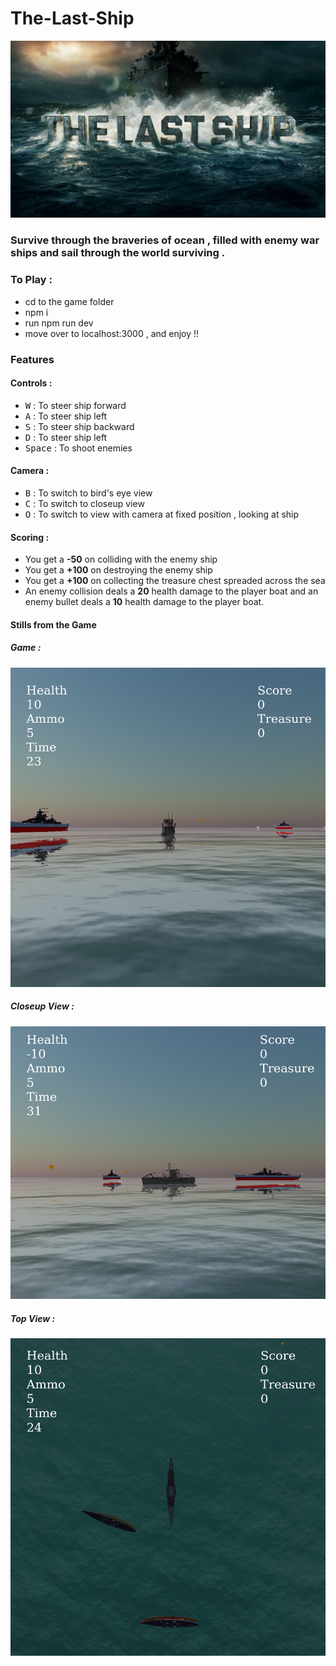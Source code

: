# The-Last-Ship


<img src = "./images/lastship.jpg" alt="The Last Ship"> 

### Survive through the braveries of ocean , filled with enemy war ships and sail through the world surviving .

### To Play :
- cd to the game folder 
- npm i 
- run npm run dev 
- move over to localhost:3000 , and enjoy !!

### Features 
#### Controls : 
- <kbd>W</kbd> : To steer ship forward
- <kbd>A</kbd> : To steer ship left
- <kbd>S</kbd>  : To steer ship backward
- <kbd>D</kbd> : To steer ship left
- <kbd>Space</kbd>  : To shoot enemies
  
#### Camera : 
- <kbd>B</kbd> : To switch to bird's eye view
- <kbd>C</kbd> : To switch to closeup view
- <kbd>O</kbd> : To switch to view with camera at fixed position , looking at ship

#### Scoring : 

- You get a **-50** on colliding with the enemy ship 
- You get a **+100** on destroying the enemy ship 
- You get a **+100** on collecting the treasure chest spreaded across the sea 
- An enemy collision deals a **20** health damage to the player boat and an enemy bullet deals a **10** health damage to the player boat.

#### Stills from the Game 

##### Game :
<img src ="./images/gamePlay.png" alt="The Last Ship">
<br>

##### Closeup View :
<img src ="./images/sideView.png" alt="The Last Ship">
<br>

##### Top View :
<img src ="./images/topView.png" alt="The Last Ship">



